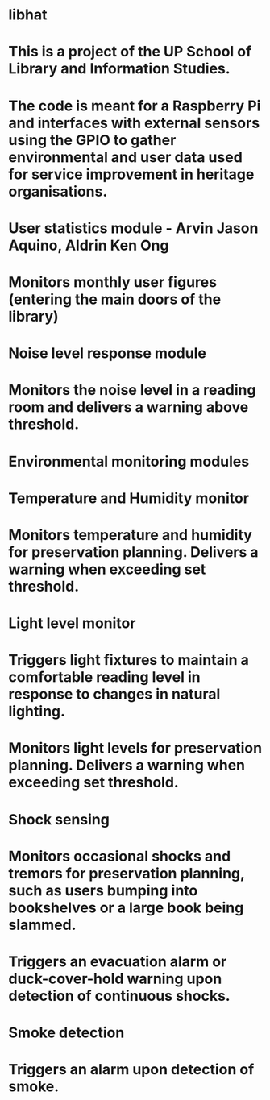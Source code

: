 # libhat
# This is a project of the UP School of Library and Information Studies.
# The code is meant for a Raspberry Pi and interfaces with external sensors using the GPIO to gather environmental and user data used for service improvement in heritage organisations.

# User statistics module - Arvin Jason Aquino, Aldrin Ken Ong
#   Monitors monthly user figures (entering the main doors of the library)

# Noise level response module
#   Monitors the noise level in a reading room and delivers a warning above threshold.

# Environmental monitoring modules
#   Temperature and Humidity monitor
#     Monitors temperature and humidity for preservation planning. Delivers a warning when exceeding set threshold.

#   Light level monitor
#     Triggers light fixtures to maintain a comfortable reading level in response to changes in natural lighting.
#     Monitors light levels for preservation planning. Delivers a warning when exceeding set threshold.

#   Shock sensing
#     Monitors occasional shocks and tremors for preservation planning, such as users bumping into bookshelves or a large book being slammed.
#     Triggers an evacuation alarm or duck-cover-hold warning upon detection of continuous shocks.

#   Smoke detection
#     Triggers an alarm upon detection of smoke.
